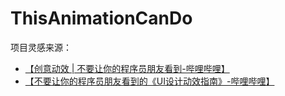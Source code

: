 # ThisAnimationCanDo

项目灵感来源：
- [【创意动效 | 不要让你的程序员朋友看到-哔哩哔哩】](https://b23.tv/WyeiNi)
- [【不要让你的程序员朋友看到的《UI设计动效指南》-哔哩哔哩】](https://b23.tv/zZFPlT)
